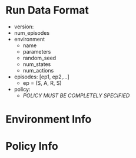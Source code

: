 
# Run Data Format

- version:
- num_episodes
- environment
    - name
    - parameters
    - random_seed
    - num_states
    - num_actions
- episodes: [ep1, ep2,...]
    - ep = (S, A, R, S)
- policy:
    - *POLICY MUST BE COMPLETELY SPECIFIED*

# Environment Info

# Policy Info
